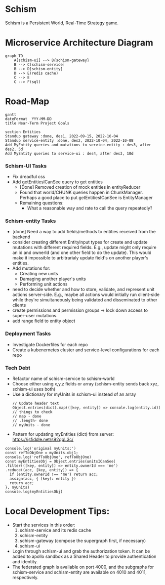 # Schism
Schism is a Persistent World, Real-Time Strategy game.

# Microservice Architecture Diagram
```mermaid
graph TD
    A[schism-ui] --> B{schism-gateway}
    B --> C[schism-service]
    B --> D[schism-entity]
    D --> E(redis cache)
    C --> E
    C --> F(sql)
```

# Road-Map
```mermaid
gantt
dateFormat  YYY-MM-DD
title Near-Term Project Goals

section Entities
Standup gateway :done, des1, 2022-09-15, 2022-10-04
Standup service-entity :done, des2, 2022-10-04, 2022-10-08
Add MyEntity queries and mutations to service-entity : des3, after des2, 5d
Add MyEntity queries to service-ui : des4, after des3, 10d
```

### Schism-UI Tasks
- Fix dreadful css
- Add getEntitiesICanSee query to get entities
  - [Done] Removed creation of mock entities in entityReducer
  - Found that world/CHUNK queries happen in ChunkManager. Perhaps a good place to put getEntitiesICanSee is EntityManager
  - Remaining questions:
    - What a reasonable way and rate to call the query repeatedly?
  

### Schism-entity Tasks
- [done] Need a way to add fields/methods to entities received from the backend
- consider creating different EntityInput types for create and update mutations with different required fields. E.g., update might only require an id and ownerId (and one other field to do the update). This would make it impossible to arbitrarialy update field's on another player's entities. 
- Add mutations for:
  - Creating new units
  - Damaging another player's units
  - Performing unit actions
- need to decide whether and how to store, validate, and represent unit actions server-side. E.g., maybe all actions would initially run client-side while they're simultaneously being validated and disseminated to other clients
- create permissions and permission groups -> lock down access to super-user mutations
- add range field to entity object

### Deployment Tasks
- Investigate Dockerfiles for each repo
- Create a kubenernetes cluster and service-level configurations for each repo

### Tech Debt
- Refactor name of schism-service to schism-world
- Choose either using x,y,z fields or array (schism-entity sends back xyz, schism-ui uses both)
- Use a dictionary for myUnits in schism-ui instead of an array
  ```
  // Update header text
  Object.entries(dict).map(([key, entity]) => console.log(entity.id))
  // things to check
  // map - done
  // .length- done
  // myUnits - done
  ```
- Pattern for updating myEntities (dict) from server: https://jsfiddle.net/s92qgL3c/
```
console.log('original myUnits:')
const refToObjOne = myUnits.obj1;
console.log('refToObjOne', refToObjOne)
const myEntitiesObj = Object.entries(unitsICanSee)
.filter(([key, entity]) => entity.ownerId === 'me')
.reduce((acc, [key, entity]) => {
  if (entity.ownerId !== 'me') return acc;
  assign(acc, { [key]: entity })
  return acc;
}, myUnits)
console.log(myEntitiesObj)
```

# Local Development Tips:
* Start the services in this order:
  1. schism-service and its redis cache
  1. schism-entity
  1. schism-gateway (compose the supergraph first, if necessary)
  1. schism-ui
* Login through schism-ui and grab the authorization token. It can be added to apollo sandbox as a Shared Header to provide authentication and identity.
* The federated graph is available on port 4000, and the subgraphs for schism-service and schism-entity are available on 4010 and 4011, respectively.